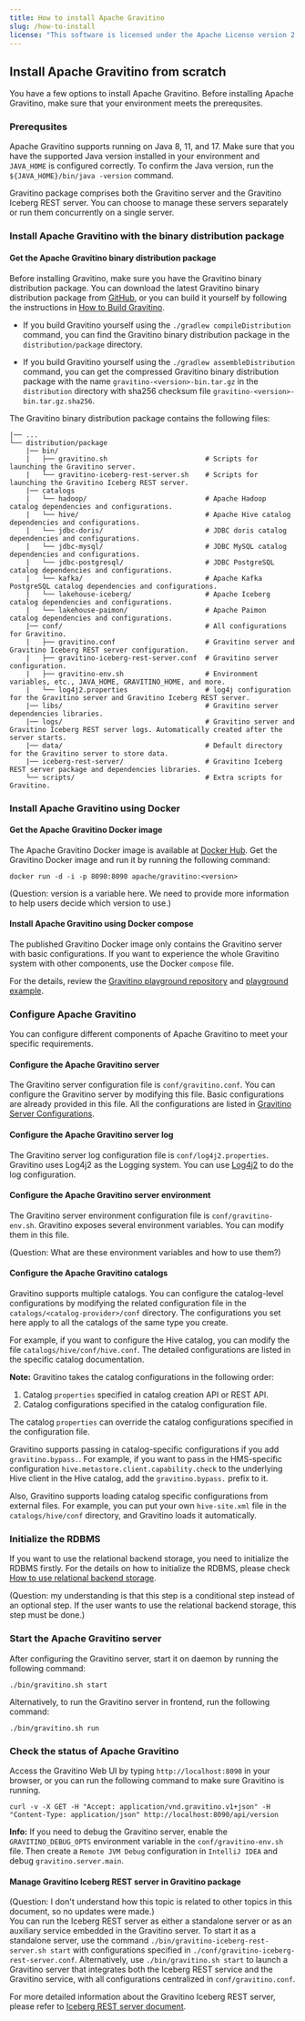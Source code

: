 ```yaml
---
title: How to install Apache Gravitino
slug: /how-to-install
license: "This software is licensed under the Apache License version 2."
---
```


## Install Apache Gravitino from scratch
You have a few options to install Apache Gravitino. Before installing Apache Gravitino, make sure that your environment meets the prerequsites.

### Prerequsites
Apache Gravitino supports running on Java 8, 11, and 17. Make sure that you have the supported Java version installed in your environment and
`JAVA_HOME` is configured correctly. To confirm the Java version, run the
`${JAVA_HOME}/bin/java -version` command.

Gravitino package comprises both the Gravitino server and the Gravitino Iceberg REST server. You can choose to manage these servers separately or run them concurrently on a single server.

### Install Apache Gravitino with the binary distribution package

#### Get the Apache Gravitino binary distribution package

Before installing Gravitino, make sure you have the Gravitino binary distribution package. You can
download the latest Gravitino binary distribution package from [GitHub](https://github.com/apache/gravitino/releases),
or you can build it yourself by following the instructions in [How to Build Gravitino](./how-to-build.md).

  - If you build Gravitino yourself using the `./gradlew compileDistribution` command, you can find the
Gravitino binary distribution package in the `distribution/package` directory.

  - If you build Gravitino yourself using the `./gradlew assembleDistribution` command, you can get the
compressed Gravitino binary distribution package with the name `gravitino-<version>-bin.tar.gz` in the
`distribution` directory with sha256 checksum file `gravitino-<version>-bin.tar.gz.sha256`.

The Gravitino binary distribution package contains the following files:

```text
|── ...
└── distribution/package
    |── bin/
    |   ├── gravitino.sh                        # Scripts for launching the Gravitino server.
    |   └── gravitino-iceberg-rest-server.sh    # Scripts for launching the Gravitino Iceberg REST server.
    |── catalogs
    |   └── hadoop/                             # Apache Hadoop catalog dependencies and configurations.
    |   └── hive/                               # Apache Hive catalog dependencies and configurations.
    |   └── jdbc-doris/                         # JDBC doris catalog dependencies and configurations.
    |   └── jdbc-mysql/                         # JDBC MySQL catalog dependencies and configurations.
    |   └── jdbc-postgresql/                    # JDBC PostgreSQL catalog dependencies and configurations.
    |   └── kafka/                              # Apache Kafka PostgreSQL catalog dependencies and configurations.
    |   └── lakehouse-iceberg/                  # Apache Iceberg catalog dependencies and configurations.
    |   └── lakehouse-paimon/                   # Apache Paimon catalog dependencies and configurations.
    |── conf/                                   # All configurations for Gravitino.
    |   ├── gravitino.conf                      # Gravitino server and Gravitino Iceberg REST server configuration.
    |   ├── gravitino-iceberg-rest-server.conf  # Gravitino server configuration.
    |   ├── gravitino-env.sh                    # Environment variables, etc., JAVA_HOME, GRAVITINO_HOME, and more.
    |   └── log4j2.properties                   # log4j configuration for the Gravitino server and Gravitino Iceberg REST server.
    |── libs/                                   # Gravitino server dependencies libraries.
    |── logs/                                   # Gravitino server and Gravitino Iceberg REST server logs. Automatically created after the server starts.
    |── data/                                   # Default directory for the Gravitino server to store data.
    |── iceberg-rest-server/                    # Gravitino Iceberg REST server package and dependencies libraries.
    └── scripts/                                # Extra scripts for Gravitino.
```

### Install Apache Gravitino using Docker

#### Get the Apache Gravitino Docker image

The Apache Gravitino Docker image is available at [Docker Hub](https://hub.docker.com/r/apache/gravitino/tags).
Get the Gravitino Docker image and run it by running the following command:

```shell
docker run -d -i -p 8090:8090 apache/gravitino:<version>
```

(Question: version is a variable here. We need to provide more information to help users decide which version to use.)

#### Install Apache Gravitino using Docker compose

The published Gravitino Docker image only contains the Gravitino server with basic configurations. If
you want to experience the whole Gravitino system with other components, use the Docker
`compose` file.

For the details, review the
[Gravitino playground repository](https://github.com/apache/gravitino-playground) and
[playground example](./how-to-use-the-playground.md).

### Configure Apache Gravitino
You can configure different components of Apache Gravitino to meet your specific requirements. 
#### Configure the Apache Gravitino server

The Gravitino server configuration file is `conf/gravitino.conf`. You can configure the Gravitino
server by modifying this file. Basic configurations are already provided in this file. All the
configurations are listed in [Gravitino Server Configurations](./gravitino-server-config.md).

#### Configure the Apache Gravitino server log

The Gravitino server log configuration file is `conf/log4j2.properties`. Gravitino uses Log4j2 as
the Logging system. You can use [Log4j2](https://logging.apache.org/log4j/2.x/) to
do the log configuration.

#### Configure the Apache Gravitino server environment

The Gravitino server environment configuration file is `conf/gravitino-env.sh`. Gravitino exposes
several environment variables. You can modify them in this file.

(Question: What are these environment variables and how to use them?)
#### Configure the Apache Gravitino catalogs

Gravitino supports multiple catalogs. You can configure the catalog-level configurations by
modifying the related configuration file in the `catalogs/<catalog-provider>/conf` directory. The
configurations you set here apply to all the catalogs of the same type you create.

For example, if you want to configure the Hive catalog, you can modify the file
`catalogs/hive/conf/hive.conf`. The detailed configurations are listed in the specific catalog
documentation.

**Note:**
Gravitino takes the catalog configurations in the following order:

1. Catalog `properties` specified in catalog creation API or REST API.
2. Catalog configurations specified in the catalog configuration file.

The catalog `properties` can override the catalog configurations specified in the configuration
file.

Gravitino supports passing in catalog-specific configurations if you add `gravitino.bypass.`. For
example, if you want to pass in the HMS-specific configuration
`hive.metastore.client.capability.check` to the underlying Hive client in the Hive catalog, add the `gravitino.bypass.` prefix to it.

Also, Gravitino supports loading catalog specific configurations from external files. For example,
you can put your own `hive-site.xml` file in the `catalogs/hive/conf` directory, and Gravitino loads
it automatically.

### Initialize the RDBMS

If you want to use the relational backend storage, you need to initialize the RDBMS firstly. For
the details on how to initialize the RDBMS, please check [How to use relational backend storage](./how-to-use-relational-backend-storage.md).

(Question: my understanding is that this step is a conditional step instead of an optional step. If the user wants to use the relational backend storage, this step must be done.)

### Start the Apache Gravitino server

After configuring the Gravitino server, start it on daemon by running the following command:

```shell
./bin/gravitino.sh start
```

Alternatively, to run the Gravitino server in frontend, run the following command:

```shell
./bin/gravitino.sh run
```
### Check the status of Apache Gravitino
Access the Gravitino Web UI by typing `http://localhost:8090` in your browser, or you
can run the following command to make sure Gravitino is running.

```shell
curl -v -X GET -H "Accept: application/vnd.gravitino.v1+json" -H "Content-Type: application/json" http://localhost:8090/api/version
```

**Info:**
If you need to debug the Gravitino server, enable the `GRAVITINO_DEBUG_OPTS` environment
variable in the `conf/gravitino-env.sh` file. Then create a `Remote JVM Debug`
configuration in `IntelliJ IDEA` and debug `gravitino.server.main`.


#### Manage Gravitino Iceberg REST server in Gravitino package
(Question: I don't understand how this topic is related to other topics in this document, so no updates were made.)  
You can run the Iceberg REST server as either a standalone server or as an auxiliary service embedded in the Gravitino server. To start it as a standalone server, use the command `./bin/gravitino-iceberg-rest-server.sh start` with configurations specified in `./conf/gravitino-iceberg-rest-server.conf`. Alternatively, use `./bin/gravitino.sh start` to launch a Gravitino server that integrates both the Iceberg REST service and the Gravitino service, with all configurations centralized in `conf/gravitino.conf`. 

For more detailed information about the Gravitino Iceberg REST server, please refer to [Iceberg REST server document](./iceberg-rest-service.md).

<img src="https://analytics.apache.org/matomo.php?idsite=62&rec=1&bots=1&action_name=HowToInstall" alt="" />
